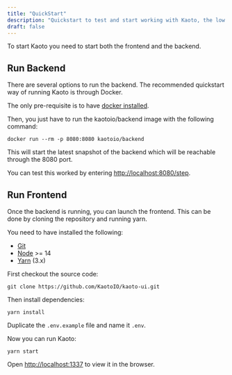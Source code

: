 ```yaml
---
title: "QuickStart"
description: "Quickstart to test and start working with Kaoto, the low code and no code integration orchestration tool."
draft: false
---
```


To start Kaoto you need to start both the frontend and the backend.

## Run Backend

There are several options to run the backend. The recommended quickstart way of running Kaoto is through Docker.

The only pre-requisite is to have [docker installed](https://docs.docker.com/get-docker/).

Then, you just have to run the kaotoio/backend image with the following command:

`docker run --rm -p 8080:8080 kaotoio/backend`

This will start the latest snapshot of the backend which will be reachable through the 8080 port.

You can test this worked by entering [http://localhost:8080/step](http://localhost:8080/step).

## Run Frontend

Once the backend is running, you can launch the frontend. This can be done by cloning the repository and running yarn.

You need to have installed the following:
* [Git](https://github.com/git-guides/install-git)
* [Node](https://nodejs.org/en/download/) >= 14
* [Yarn](https://classic.yarnpkg.com/lang/en/docs/install/) (3.x)

First checkout the source code:

`git clone https://github.com/KaotoIO/kaoto-ui.git`

Then install dependencies:

`yarn install`

Duplicate the `.env.example` file and name it `.env`.

Now you can run Kaoto:

`yarn start`

Open [http://localhost:1337](http://localhost:1337) to view it in the browser.

